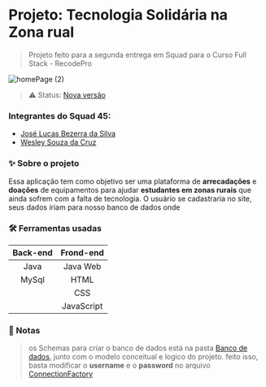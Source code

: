 # Projeto: Tecnologia Solidária na Zona rual
> Projeto feito para a segunda entrega em Squad para o Curso Full Stack - RecodePro


![homePage (2)](https://user-images.githubusercontent.com/108198338/204403984-ae721359-6432-4eaf-9cf6-f62edde61d6a.png)

> ⚠️ Status: [Nova versão](https://github.com/Squad45/atividade-recode-desafio3)


### Integrantes do Squad 45:
+ [José Lucas Bezerra da Silva](https://github.com/lLucasBezerra)
+ [Wesley Souza da Cruz](https://github.com/wesley-souza-da-cruz)

### ✨ Sobre o projeto
Essa aplicação tem como objetivo ser uma plataforma de **arrecadações** e **doações** de equipamentos para ajudar **estudantes em zonas rurais** que ainda sofrem com a falta de tecnologia.
O usuário se cadastraria no site, seus dados iriam para nosso banco de dados onde

### 🛠️ Ferramentas usadas
| Back-end |  Frond-end |
|:--------:|:----------:|
|   Java   | Java Web   |
|   MySql  |    HTML    |
|          |     CSS    |
|          | JavaScript |

### 📝 Notas
> os Schemas para criar o banco de dados está na pasta [Banco de dados](https://github.com/Squad45/Atividade-Recode-Desafio2/tree/main/Banco%20de%20dados), junto com o modelo conceitual e logico do projeto. feito isso, basta modificar o **username** e o **password** no arquivo [ConnectionFactory](https://github.com/Squad45/Atividade-Recode-Desafio2/blob/main/Java%20Web/src/main/java/connectionFactory/ConnectionFactory.java)
